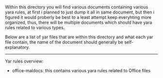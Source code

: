 Within this directory you will find various documents containing various yara rules, at first i planned to just dump it all in same document, but then i figured it would proberly be best to a least attempt keep everyhting more organized, thus, there will be multiple documents which should have yara rules related to various types.

Below are a list of yar files that are within this directory and what each yar file contain, the name of the document should generally be self-explanatory.


---------------------------------------------


Yar rules overview:

+ office-maldocs: this contains various yara rules related to Office files